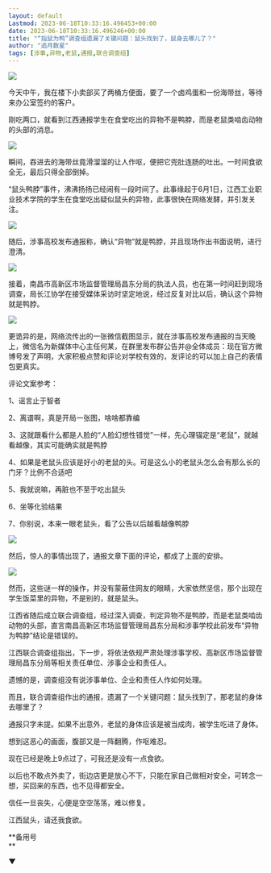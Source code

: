 ```yaml
---
layout: default
Lastmod: 2023-06-18T10:33:16.496453+00:00
date: 2023-06-18T10:33:16.496246+00:00
title: "“指鼠为鸭”调查组遗漏了关键问题：鼠头找到了，鼠身去哪儿了？"
author: "追月数星"
tags: [涉事,异物,老鼠,通报,联合调查组]
---
```


![](https://images.weserv.nl/?url=https%3A//mmbiz.qpic.cn/mmbiz_gif/9ensg0EraPxH2ibfnuqdZnJT3N8sMXycCDHOb8wr14ohwLKcUJAGFnDJlCt7icM4369XrwblCnqDLAKLNn8x9TnQ/640%3Fwx_fmt%3Dgif)

今天中午，我在楼下小卖部买了两桶方便面，要了一个卤鸡蛋和一份海带丝，等待来办公室签约的客户。

  

刚吃两口，就看到江西通报学生在食堂吃出的异物不是鸭脖，而是老鼠类啮齿动物的头部的消息。

  

![](https://images.weserv.nl/?url=https%3A//mmbiz.qpic.cn/mmbiz_jpg/9ensg0EraPxH2ibfnuqdZnJT3N8sMXycC7YudYVHHFxESK5p2gbhv9A0FPtXa8hvalk24MWY23G1X9RiamxDiazaQ/640%3Fwx_fmt%3Djpeg)

  

瞬间，吞进去的海带丝竟滑溜溜的让人作呕，便把它兜肚连肠的吐出。一时间食欲全无，最后只得全部倒掉。  

  

“鼠头鸭脖”事件，沸沸扬扬已经闹有一段时间了。此事缘起于6月1日，江西工业职业技术学院的学生在食堂吃出疑似鼠头的异物，此事很快在网络发酵，并引发关注。

  

![](https://images.weserv.nl/?url=https%3A//mmbiz.qpic.cn/mmbiz_png/9ensg0EraPxH2ibfnuqdZnJT3N8sMXycCzYxIATo21OqlsWdzszfMhDuvQKxdjh2w96jg6rUUoy4vW1NgDbMWnA/640%3Fwx_fmt%3Dpng)

  

随后，涉事高校发布通报称，确认“异物”就是鸭脖，并且现场作出书面说明，进行澄清。  

![](https://images.weserv.nl/?url=https%3A//mmbiz.qpic.cn/mmbiz_jpg/9ensg0EraPxH2ibfnuqdZnJT3N8sMXycCHCUA1JqL7NraQY6hgWVvM2eP4XicrjmjlusdNWKfhX61Y4XicKISPiaoQ/640%3Fwx_fmt%3Djpeg)

接着，南昌市高新区市场监督管理局昌东分局的执法人员，也在第一时间赶到现场调查，局长江协学在接受媒体采访时坚定地说，经过反复对比以后，确认这个异物就是鸭脖。

![](https://images.weserv.nl/?url=https%3A//mmbiz.qpic.cn/mmbiz_jpg/9ensg0EraPxH2ibfnuqdZnJT3N8sMXycCt235BIaIJmYdNEuiaeiaP91kZrS8vVSwfnbj3hkHFgjC2IaJKjfFCmTw/640%3Fwx_fmt%3Djpeg)

更诡异的是，网络流传出的一张微信截图显示，就在涉事高校发布通报的当天晚上，微信名为新媒体中心主任何某，在群里发布群公告并@全体成员：现在官方微博号发了声明，大家积极点赞和评论对学校有效的，发评论的可以加上自己的表情包更真实。  

评论文案参考：  

1、谣言止于智者  

2、离谱啊，真是开局一张图，啥啥都靠编  

3、这就跟看什么都是人脸的“人脸幻想性错觉”一样，先心理锚定是“老鼠”，就越看越像，其实可能确实就是鸭脖  

4、如果是老鼠头应该是好小的老鼠的头。可是这么小的老鼠头怎么会有那么长的门牙？比例不合适吧

5、我就说嘛，再脏也不至于吃出鼠头  

6、坐等化验结果  

7、你别说，本来一眼老鼠头，看了公告以后越看越像鸭脖  

![](https://images.weserv.nl/?url=https%3A//mmbiz.qpic.cn/mmbiz_jpg/9ensg0EraPxH2ibfnuqdZnJT3N8sMXycC4xFyia6GbyeoH7DbDqMMauVICpswwEsGqOFqXjdmwHEmM8TBjZm0wsQ/640%3Fwx_fmt%3Djpeg)

然后，惊人的事情出现了，通报文章下面的评论，都成了上面的安排。  

![](https://images.weserv.nl/?url=https%3A//mmbiz.qpic.cn/mmbiz_jpg/9ensg0EraPxH2ibfnuqdZnJT3N8sMXycC6WwHeDxztu6e6aoMV0TjQYC2nicclStzicHdGPiaVPlnfJSKdlee8Ocicw/640%3Fwx_fmt%3Djpeg)

然而，这些谜一样的操作，并没有蒙蔽住网友的眼睛，大家依然坚信，那个出现在学生饭菜里的异物，不是别的，就是鼠头。  

  

江西省随后成立联合调查组，经过深入调查，判定异物不是鸭脖，而是老鼠类啮齿动物的头部，直言南昌高新区市场监督管理局昌东分局和涉事学校此前发布“异物为鸭脖”结论是错误的。  

  

江西联合调查组指出，下一步，将依法依规严肃处理涉事学校、高新区市场监督管理局昌东分局等相关责任单位、涉事企业和责任人。

  

遗憾的是，调查组没有说涉事单位、企业和责任人作如何处理。

  

而且，联合调查组作出的通报，遗漏了一个关键问题：鼠头找到了，那老鼠的身体去哪里了？

  

通报只字未提。如果不出意外，老鼠的身体应该是被当成肉，被学生吃进了身体。

  

想到这恶心的画面，腹部又是一阵翻腾，作呕难忍。

  

现在已经是晚上9点过了，可我还是没有一点食欲。

  

以后也不敢点外卖了，街边店更是放心不下，只能在家自己做相对安全，可转念一想，买回来的东西，也不见得都安全。  

  

信任一旦丧失，心便是空空荡荡，难以修复。  

  

江西鼠头，请还我食欲。

  

**备用号  
**

**▼**

